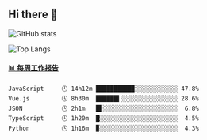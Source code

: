 ## Hi there 👋

![GitHub stats](https://github-readme-stats.orilight.top/api?username=orilights)

![Top Langs](https://github-readme-stats.orilight.top/api/top-langs/?username=orilights&layout=compact)

<!-- waka-box start -->
#### <a href="https://gist.github.com/92c8d5b388768c10efcba86e82b7c4fb" target="_blank">📊 每周工作报告</a>
```text
JavaScript     🕓 14h12m ██████████▉░░░░░░░░░░░░ 47.8%
Vue.js         🕓 8h30m  ██████▌░░░░░░░░░░░░░░░░ 28.6%
JSON           🕓 2h1m   █▌░░░░░░░░░░░░░░░░░░░░░  6.8%
TypeScript     🕓 1h20m  █░░░░░░░░░░░░░░░░░░░░░░  4.5%
Python         🕓 1h16m  ▉░░░░░░░░░░░░░░░░░░░░░░  4.3%
```
<!-- Powered by https://github.com/journey-ad/waka-box-go . -->
<!-- waka-box end -->
